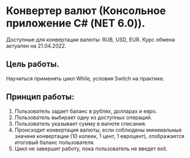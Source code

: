# Конвертер валют (Консольное приложение С# (NET 6.0)).
Доступные для конвертации валюты: RUB, USD, EUR. Курс обмена актуален на 21.04.2022.
## Цель работы.
Научиться применять цикл While, условия Switch на практике.
## Принцип работы: 
1. Пользователь задает баланс в рублях, долларах и евро.
2. Пользователь выбирает одну из доступных операций.
3. Пользователь указывает сумму в валюте списания.
4. Происходит конвертация валюты, если соблюдены минимальные значеня конвертации (10 копеек, 1 цент, 1 евроцент), отображается итоговый баланс пользователя.
5. Цикл не завершит работу, пока пользователь не введет exit.
